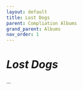 ```yaml
---
layout: default
title: Lost Dogs
parent: Compliation Albums
grand_parent: Albums
nav_order: 1
---
```


# *Lost Dogs*

...
